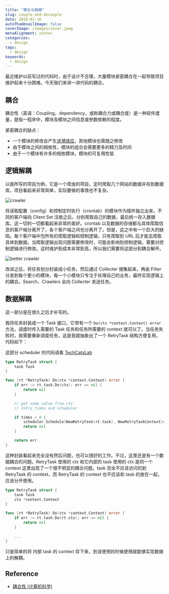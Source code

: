 ```yaml
---
title: "耦合与解耦"
slug: couple-and-decouple
date: 2018-03-16
autoThumbnailImage: false
coverImage: /images/cover.jpeg
metaAlignment: center
categories:
  - design
tags:
  - design
keywords:
  - design
---
```


最近维护以前写过的代码时，由于设计不合理，大量模块紧密耦合在一起导致项目维护起来十分困难。今天我们来讲一讲代码的耦合。

<!--more-->

## 耦合

耦合性（英语：Coupling，dependency，或称耦合力或耦合度）是一种软件度量，是指一程序中，模块及模块之间信息或参数依赖的程度。

紧密耦合的缺点：

- 一个模块的修改会产生[涟漪效应](https://zh.wikipedia.org/wiki/涟漪效应)，其他模块也需随之修改
- 由于模块之间的相依性，模块的组合会需要更多的精力及时间
- 由于一个模块有许多的相依模块，模块的可复用性低

## 逻辑解耦

以我所写的项目为例，它是一个爬虫的项目，定时爬取几个网站的数据并存到数据库，项目看起来非常简单，实际要做的事情也不复杂。

![crawler](/images/2018/03/crawler.svg)

将读取配置（config）和控制定时执行（crontab）的模块作为插件独立出来，不同的客户端向 Client Set 注册之后，分别爬取自己的数据，最后统一存入数据库。这一切的一切都看起来非常的美好。crontab 以及数据的存储都与具体爬取信息的客户端分离开了，各个客户端之间也分离开了。但是，这之中有一个巨大的缺陷。每个客户端中包所有的爬取逻辑和控制逻辑，只有爬取到 URL 后才能去爬取具体到数据。当爬取逻辑出现问题需要修改时，可能会影响到控制逻辑，需要对控制逻辑进行修改。这时维护到成本非常到高，所以我们需要将这部分到耦合解开。

![better crawler](/images/2018/03/better-crawler.svg)

改进之后，将任务划分封装成小任务，然后通过 Collecter 搜集起来，再由 Filter 分发到每个更小的模块，每一个小模块只专注于处理自己的业务，最终实现逻辑上的耦合。Search、Crawlers 会向 Collecter 发送任务。

## 数据解耦

这一部分是在很久之后才补写的。

我将任务封装成一个 Task 接口，它带有一个 `Do(ctx *context.Context) error` 方法，调度时传入需要的 Task 任务和任务所需要的 context 就可以了。当任务失败时，我需要重新调度任务，这是我就抽象出了一个 RetryTask 结构方便复用，代码如下：

这部分 scheduler 的代码请看 [TechCatsLab](https://github.com/TechCatsLab/scheduler)

```go
type RetryTask struct {
    task Task
}

func (rt *RetryTask) Do(ctx *context.Context) error {
    if err := rt.task.Do(ctx); err == nil {
        return nil
    }

    // get some value from ctx
    // retry times and scheduler

    if times > 0 {
        scheduler.Schedule(NewRetryTask(rt.task), NewRetryTaskContext(ctx, times-1))
        return nil
    }

    return err
}
```

这种封装看起来完全没有然后问题，也可以很好的工作。不过，这里还是有一个数据耦合的问题。RetryTask 使用的 ctx 和它内部的 task 使用的 ctx 是同一个 context 这里出现了一个很不明显的耦合问题。task 完全不应该访问的到 RetryTask 的 context，而 RetryTask 的 context 也不应该和 task 的放在一起，应该分开使用。

```go
type RetryTask struct {
    task Task
    ctx *context.Context
}

func (rt *RetryTask) Do(ctx *context.Context) error {
    if err := rt.task.Do(rt.ctx); err == nil {
        return nil
    }

    ...
}
```

只是简单的将 内部 task 的 context 存下来，到该使用的时候使用就能够实现数据上的解耦。

## Reference

- [耦合性 (计算机科学)](<https://zh.wikipedia.org/wiki/耦合性_(計算機科學)>)
